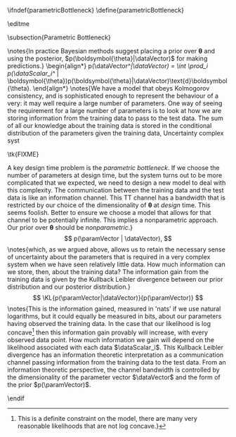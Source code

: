 \ifndef{parametricBottleneck}
\define{parametricBottleneck}

\editme

\subsection{Parametric Bottleneck}

\notes{In practice Bayesian methods suggest placing a prior over
$\boldsymbol{\theta}$ and using the posterior,
$p(\boldsymbol{\theta}|\dataVector)$ for making predictions.}
\begin{align*} 
p(\dataVector^*|\dataVector) = \int \prod_i p(\dataScalar_i^* | \boldsymbol{\theta})p(\boldsymbol{\theta}|\dataVector)\text{d}\boldsymbol{\theta}.
\end{align*}
\notes{We have a model that obeys Kolmogorov consistency, and is sophisticated
enough to represent the behaviour of a very: it may well require a large
number of parameters. One way of seeing the requirement for a large
number of parameters is to look at how we are storing information from
the training data to pass to the test data. The sum of all our knowledge
about the training data is stored in the conditional distribution of the
parameters given the training data, Uncertainty complex syst

\tk{FIXME}

A key design
time problem is the *parametric bottleneck*. If we choose the number of
parameters at design time, but the system turns out to be more
complicated that we expected, we need to design a new model to deal with
this complexity. The communication between the training data and the
test data is like an information channel. This TT channel has a
bandwidth that is restricted by our choice of the dimensionality of
$\boldsymbol{\theta}$ at *design* time. This seems foolish. Better to
ensure we choose a model that allows for that channel to be potentially
infinite. This implies a nonparametric approach. Our prior over
$\boldsymbol{\theta}$ should be *nonparametric*.}
$$
p(\paramVector | \dataVector),
$$
\notes{which, as we argued above, allows us to retain the necessary sense of
uncertainty about the parameters that is required in a very complex
system when we have seen relatively little data. How much information
can we store, then, about the training data? The information gain from
the training data is given by the Kullback Leibler divergence between
our prior distribution and our posterior distribution.}
$$
\KL{p(\paramVector|\dataVector)}{p(\paramVector)}
$$
\notes{This is the information gained, measured in 'nats' if we use natural
logarithms, but it could equally be measured in bits, about our
parameters having observed the training data. In the case that our
likelihood is log concave[^3] then this information gain provably will increase, with every
observed data point. How much information we gain will depend on the
likelihood associated with each data $\dataScalar_i$. This Kullback
Leibler divergence has an information theoretic interpretation as a
communication channel passing information from the training data to the
test data. From an information theoretic perspective, the channel
bandwidth is controlled by the dimensionality of the parameter vector
$\dataVector$ and the form of the prior $p(\paramVector)$.

[^3]: This is a definite constraint on the
model, there are many very reasonable likelihoods that are not log
concave.}


\endif
